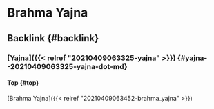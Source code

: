 # Brahma Yajna


## Backlink {#backlink}


### [Yajna]({{< relref "20210409063325-yajna" >}}) {#yajna--20210409063325-yajna-dot-md}


#### Top {#top}

[Brahma Yajna]({{< relref "20210409063452-brahma_yajna" >}})
